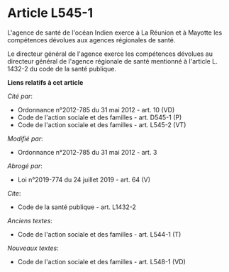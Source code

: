 # Article L545-1

L'agence de santé de l'océan Indien exerce à La Réunion et à Mayotte les compétences dévolues aux agences régionales de
santé. 

Le directeur général de l'agence exerce les compétences dévolues au directeur général de l'agence régionale de santé
mentionné à l'article L. 1432-2 du code de la santé publique.

**Liens relatifs à cet article**

_Cité par_:

  - Ordonnance n°2012-785 du 31 mai 2012 - art. 10 (VD)
  - Code de l'action sociale et des familles - art. D545-1 (P)
  - Code de l'action sociale et des familles - art. L545-2 (VT)

_Modifié par_:

  - Ordonnance n°2012-785 du 31 mai 2012 - art. 3

_Abrogé par_:

  - Loi n°2019-774 du 24 juillet 2019 - art. 64 (V)

_Cite_:

  - Code de la santé publique - art. L1432-2

_Anciens textes_:

  - Code de l'action sociale et des familles - art. L544-1 (T)

_Nouveaux textes_:

  - Code de l'action sociale et des familles - art. L548-1 (VD)
